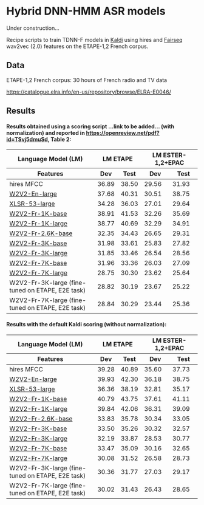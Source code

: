# Hybrid DNN-HMM ASR models 
Under construction...

Recipe scripts to train TDNN-F models in [Kaldi](https://github.com/kaldi-asr/kaldi) using hires and [Fairseq](https://github.com/pytorch/fairseq) wav2vec (2.0) features on the ETAPE-1,2 French corpus.

## Data

ETAPE-1,2 French corpus: 30 hours of French radio and TV data

https://catalogue.elra.info/en-us/repository/browse/ELRA-E0046/

## Results

#### Results obtained using a scoring script ...link to be added... (with normalization)  and reported in https://openreview.net/pdf?id=TSvj5dmuSd, Table 2:

<table>
  <thead>
    <tr>
      <th colspan="1">Language Model (LM)</th>
      <th colspan="2">LM ETAPE</th>
      <th colspan="2">LM ESTER-1,2+EPAC</th>
    </tr>
  </thead>
  <thead>
    <tr>
      <th>Features</th>
      <th>Dev</th>
      <th>Test</th>
      <th>Dev</th>
      <th>Test</th>
    </tr>
  </thead>
   
  <tbody>
   <tr>
    <td>hires MFCC</td>
    <td>36.89</td>
    <td>38.50</td>
    <td>29.56</td>
    <td>31.93</td>
   </tr>
   <tr>
    <td><a href=https://dl.fbaipublicfiles.com/fairseq/wav2vec/libri960_big.pt>W2V2-En-large</a></td>
    <td>37.68</td>
    <td>40.31</td>
    <td>30.51</td>
    <td>38.75</td>
   </tr>
   <tr>
    <td><a href=https://dl.fbaipublicfiles.com/fairseq/wav2vec/xlsr_53_56k.pt>XLSR-53-large</a></td>
    <td>34.28</td>
    <td>36.03</td>
    <td>27.01</td>
    <td>29.64</td>
   </tr>
   <tr> 
    <td><a href=https://huggingface.co/LeBenchmark/wav2vec2-FR-1K-base>W2V2-Fr-1K-base</a></td>
    <td>38.91</td>
    <td>41.53</td>
    <td>32.26</td>
    <td>35.69</td>
   </tr>
   <tr> 
    <td><a href=https://huggingface.co/LeBenchmark/wav2vec2-FR-1K-large>W2V2-Fr-1K-large</a></td>
    <td>38.77</td>
    <td>40.69</td>
    <td>32.29</td>
    <td>34.91</td>
   </tr>
    <tr>
   <td><a href=https://huggingface.co/LeBenchmark/wav2vec2-FR-2.6K-base>W2V2-Fr-2.6K-base</a></td>
    <td>32.35</td>
    <td>34.43</td>
    <td>26.65</td>
    <td>29.31</td>
   </tr>
   <tr> 
    <td><a href=https://huggingface.co/LeBenchmark/wav2vec2-FR-3K-large>W2V2-Fr-3K-base</a></td>
    <td>31.98</td>
    <td>33.61</td>
    <td>25.83</td>
    <td>27.82</td>
   </tr>
    <td><a href=https://huggingface.co/LeBenchmark/wav2vec2-FR-3K-large>W2V2-Fr-3K-large</a></td>
    <td>31.85</td>
    <td>33.46</td>
    <td>26.54</td>
    <td>28.56</td>
   </tr>
    <tr> 
    <td><a href=https://huggingface.co/LeBenchmark/wav2vec2-FR-7K-base>W2V2-Fr-7K-base</a></td>
    <td>31.96</td>
    <td>33.36</td>
    <td>26.03</td>
    <td>27.09</td>
   </tr>
   <tr> 
    <td><a href=https://huggingface.co/LeBenchmark/wav2vec2-FR-7K-large>W2V2-Fr-7K-large</a></td>
    <td>28.75</td>
    <td>30.30</td>
    <td>23.62</td>
    <td>25.64</td>
   </tr>
   <tr>
    <td>W2V2-Fr-3K-large (fine-tuned on ETAPE, E2E task)</a></td>
    <td>28.82</td>
    <td>30.19</td>
    <td>23.67</td>
    <td>25.22</td>
   </tr>
    <tr> 
    <td>W2V2-Fr-7K-large (fine-tuned on ETAPE, E2E task)</a></td>
    <td>28.84</td>
    <td>30.29</td>
    <td>23.44</td>
    <td>25.36</td>
   </tr>
  </tbody>
</table>


#### Results with the default Kaldi scoring (without normalization):

<table>
  <thead>
    <tr>
      <th colspan="1">Language Model (LM)</th>
      <th colspan="2">LM ETAPE</th>
      <th colspan="2">LM ESTER-1,2+EPAC</th>
    </tr>
  </thead>
  <thead>
    <tr>
      <th>Features</th>
      <th>Dev</th>
      <th>Test</th>
      <th>Dev</th>
      <th>Test</th>
    </tr>
  </thead>
   
  <tbody>
   <tr>
    <td>hires MFCC</td>
    <td>39.28</td>
    <td>40.89</td>
    <td>35.60</td>
    <td>37.73</td>
   </tr>
   <tr>
    <td><a href=https://dl.fbaipublicfiles.com/fairseq/wav2vec/libri960_big.pt>W2V2-En-large</a></td>
    <td>39.93</td>
    <td>42.30</td>
    <td>36.18</td>
    <td>38.75</td>
   </tr>
   <tr>
    <td><a href=https://dl.fbaipublicfiles.com/fairseq/wav2vec/xlsr_53_56k.pt>XLSR-53-large</a></td>
    <td>36.36</td>
    <td>38.19</td>
    <td>32.81</td>
    <td>35.17</td>
   </tr>
   <tr> 
    <td><a href=https://huggingface.co/LeBenchmark/wav2vec2-FR-1K-base>W2V2-Fr-1K-base</a></td>
    <td>40.79</td>
    <td>43.75</td>
    <td>37.61</td>
    <td>41.11</td>
   </tr>
   <tr> 
    <td><a href=https://huggingface.co/LeBenchmark/wav2vec2-FR-1K-large>W2V2-Fr-1K-large</a></td>
    <td>39.84</td>
    <td>42.06</td>
    <td>36.31</td>
    <td>39.09</td>
   </tr>
    <tr>
   <td><a href=https://huggingface.co/LeBenchmark/wav2vec2-FR-2.6K-base>W2V2-Fr-2.6K-base</a></td>
    <td>33.83</td>
    <td>35.78</td>
    <td>30.34</td>
    <td>33.05</td>
   </tr>
    <tr> 
    <td><a href=https://huggingface.co/LeBenchmark/wav2vec2-FR-3K-large>W2V2-Fr-3K-base</a></td>
    <td>33.50</td>
    <td>35.26</td>
    <td>30.32</td>
    <td>32.57</td>
   </tr>  
   <tr> 
    <td><a href=https://huggingface.co/LeBenchmark/wav2vec2-FR-3K-large>W2V2-Fr-3K-large</a></td>
    <td>32.19</td>
    <td>33.87</td>
    <td>28.53</td>
    <td>30.77</td>
   </tr>
    <tr> 
    <td><a href=https://huggingface.co/LeBenchmark/wav2vec2-FR-7K-base>W2V2-Fr-7K-base</a></td>
    <td>33.47</td>
    <td>35.09</td>
    <td>30.16</td>
    <td>32.65</td>
   </tr>
   <tr> 
    <td><a href=https://huggingface.co/LeBenchmark/wav2vec2-FR-7K-large>W2V2-Fr-7K-large</a></td>
    <td>30.08</td>
    <td>31.52</td>
    <td>26.58</td>
    <td>28.73</td>
   </tr>
   <tr>
    <td>W2V2-Fr-3K-large (fine-tuned on ETAPE, E2E task)</a></td>
    <td>30.36</td>
    <td>31.77</td>
    <td>27.03</td>
    <td>29.17</td>
   </tr>
    <tr> 
    <td>W2V2-Fr-7K-large (fine-tuned on ETAPE, E2E task)</a></td>
    <td>30.02</td>
    <td>31.43</td>
    <td>26.43</td>
    <td>28.65</td>
   </tr>
  </tbody>
</table>
